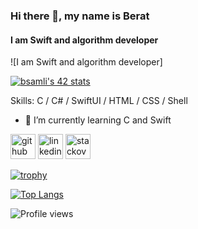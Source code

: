 ### Hi there 👋, my name is Berat
#### I am Swift and algorithm developer
![I am Swift and algorithm developer]

<a href="https://github.com/JaeSeoKim/badge42"><img src="https://badge42.vercel.app/api/v2/cli1giwsl003508kza7pbi9le/stats?cursusId=21&coalitionId=197" alt="bsamli's 42 stats" /></a>

Skills: C / C# / SwiftUI / HTML / CSS / Shell

- 🌱 I’m currently learning C and Swift 


[<img src='https://cdn.jsdelivr.net/npm/simple-icons@3.0.1/icons/github.svg' alt='github' height='40'>](https://github.com/bertt6)  [<img src='https://cdn.jsdelivr.net/npm/simple-icons@3.0.1/icons/linkedin.svg' alt='linkedin' height='40'>](https://www.linkedin.com/in/berat-şamlı-a6233123a/)  [<img src='https://cdn.jsdelivr.net/npm/simple-icons@3.0.1/icons/stackoverflow.svg' alt='stackoverflow' height='40'>](https://stackoverflow.com/users/20308009)  

[![trophy](https://github-profile-trophy.vercel.app/?username=bertt6)](https://github.com/ryo-ma/github-profile-trophy)

[![Top Langs](https://github-readme-stats.vercel.app/api/top-langs/?username=bertt6)](https://github.com/anuraghazra/github-readme-stats)

![Profile views](https://gpvc.arturio.dev/bertt6)  
